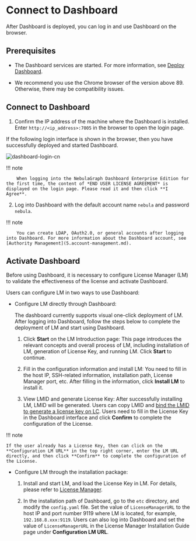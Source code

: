 # Connect to Dashboard

After Dashboard is deployed, you can log in and use Dashboard on the browser.

## Prerequisites

- The Dashboard services are started. For more information, see [Deploy Dashboard](2.deploy-connect-dashboard-ent.md).

- We recommend you use the Chrome browser of the version above 89. Otherwise, there may be compatibility issues.

## Connect to Dashboard

1. Confirm the IP address of the machine where the Dashboard is installed. Enter `http://<ip_address>:7005` in the browser to open the login page.

  If the following login interface is shown in the browser, then you have successfully deployed and started Dashboard.

  ![dashboard-login-cn](https://docs-cdn.nebula-graph.com.cn/figures/login_20220909_en.png)

  !!! note

        When logging into the NebulaGraph Dashboard Enterprise Edition for the first time, the content of *END USER LICENSE AGREEMENT* is displayed on the login page. Please read it and then click **I Agree**. 

2. Log into Dashboard with the default account name `nebula` and password `nebula`.

  !!! note

        You can create LDAP, OAuth2.0, or general accounts after logging into Dashboard. For more information about the Dashboard account, see [Authority Management](5.account-management.md).

## Activate Dashboard

Before using Dashboard, it is necessary to configure License Manager (LM) to validate the effectiveness of the license and activate Dashboard.

Users can configure LM in two ways to use Dashboard:

- Configure LM directly through Dashboard:

  The dashboard currently supports visual one-click deployment of LM. After logging into Dashboard, follow the steps below to complete the deployment of LM and start using Dashboard.

  1. Click **Start** on the LM Introduction page: This page introduces the relevant concepts and overall process of LM, including installation of LM, generation of License Key, and running LM. Click **Start** to continue.

  2. Fill in the configuration information and install LM: You need to fill in the host IP, SSH-related information, installation path, License Manager port, etc. After filling in the information, click **Install LM** to install it.

  3. View LMID and generate License Key: After successfully installing LM, LMID will be generated. Users can copy LMID and [bind the LMID to generate a license key on LC](../9.about-license/2.license-management-suite/2.license-center.md#bind_lmid_to_generate_a_license-key). Users need to fill in the License Key in the Dashboard interface and click **Confirm** to complete the configuration of the License.

!!! note

    If the user already has a License Key, then can click on the **Configuration LM URL** in the top right corner, enter the LM URL directly, and then click **Confirm** to complete the configuration of the License.

- Configure LM through the installation package:

  1. Install and start LM, and load the License Key in LM. For details, please refer to [License Manager](../9.about-license/2.license-management-suite/3.license-manager.md).

  2. In the installation path of Dashboard, go to the `etc` directory, and modify the `config.yaml` file. Set the value of `LicenseManagerURL` to the host IP and port number 9119 where LM is located, for example, `192.168.8.xxx:9119`. Users can also log into Dashboard and set the value of `LicenseManagerURL` in the License Manager Installation Guide page under **Configuration LM URL**.
